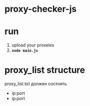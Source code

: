 # proxy-checker-js

# run 
1. upload your proxeies
2. __`node main.js`__

# proxy_list structure
proxy_list.txt должен состоять
- ip:port
- ip:port
